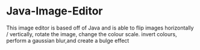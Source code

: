 # Java-Image-Editor
This image editor is based off of Java and is able to flip images horizontally / vertically, rotate the image, change the colour scale. invert colours, perform a gaussian blur,and create a bulge effect
